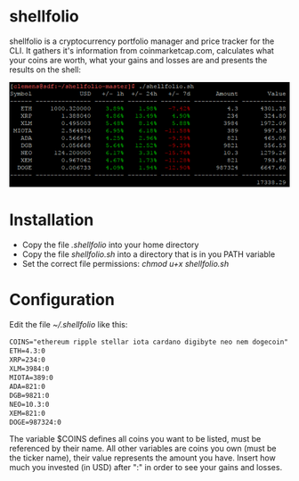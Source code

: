 # shellfolio

shellfolio is a cryptocurrency portfolio manager and price tracker for the CLI. It gathers it's information from coinmarketcap.com, calculates what your coins are worth, what your gains and losses are and presents the results on the shell:

![screenshot](/screenshot_cli.png?raw=true "screenshot")

# Installation

* Copy the file _.shellfolio_ into your home directory
* Copy the file _shellfolio.sh_ into a directory that is in you PATH variable
* Set the correct file permissions: _chmod u+x shellfolio.sh_


# Configuration

Edit the file _~/.shellfolio_ like this:

```
COINS="ethereum ripple stellar iota cardano digibyte neo nem dogecoin"
ETH=4.3:0
XRP=234:0
XLM=3984:0
MIOTA=389:0
ADA=821:0
DGB=9821:0
NEO=10.3:0
XEM=821:0
DOGE=987324:0
```

The variable $COINS defines all coins you want to be listed, must be referenced by their name. All other variables are coins you own (must be the ticker name), their value represents the amount you have. Insert how much you invested (in USD)
after ":" in order to see your gains and losses.
